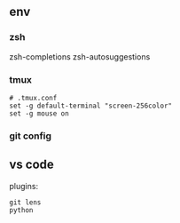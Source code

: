 ## env
### zsh
zsh-completions zsh-autosuggestions
### tmux
```
# .tmux.conf
set -g default-terminal "screen-256color"
set -g mouse on
```
### git config

## vs code

plugins: 
```
git lens
python

```
